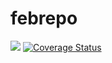 # febrepo
<a href="https://codeclimate.com/github/flocka12/febrepo/maintainability"><img src="https://api.codeclimate.com/v1/badges/8b9d71a374d2438ff73a/maintainability" /></a>
[![Coverage Status](https://coveralls.io/repos/github/flocka12/febrepo/badge.svg?branch=develop)](https://coveralls.io/github/flocka12/febrepo?branch=develop)
